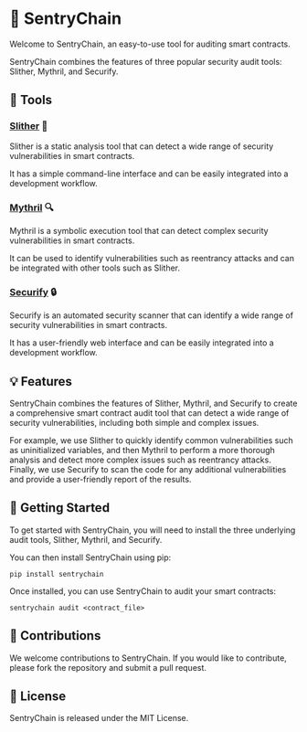 # 🧱 SentryChain

Welcome to SentryChain, an easy-to-use tool for auditing smart contracts.

SentryChain combines the features of three popular security audit tools: Slither, Mythril, and Securify.

## 🔧 Tools

### [Slither](https://github.com/crytic/slither) 👀

Slither is a static analysis tool that can detect a wide range of security vulnerabilities in smart contracts.

It has a simple command-line interface and can be easily integrated into a development workflow.

### [Mythril](https://github.com/ConsenSys/mythril) 🔍

Mythril is a symbolic execution tool that can detect complex security vulnerabilities in smart contracts.

It can be used to identify vulnerabilities such as reentrancy attacks and can be integrated with other tools such as Slither.

### [Securify](https://github.com/eth-sri/securify2) 🔒

Securify is an automated security scanner that can identify a wide range of security vulnerabilities in smart contracts.

It has a user-friendly web interface and can be easily integrated into a development workflow.

## 💡 Features

SentryChain combines the features of Slither, Mythril, and Securify to create a comprehensive smart contract audit tool
that can detect a wide range of security vulnerabilities, including both simple and complex issues.

For example, we use Slither to quickly identify common vulnerabilities such as uninitialized variables,
and then Mythril to perform a more thorough analysis and detect more complex issues such as reentrancy attacks.
Finally, we use Securify to scan the code for any additional vulnerabilities and provide a user-friendly report of the results.

## 🚀 Getting Started

To get started with SentryChain, you will need to install the three underlying audit tools, Slither, Mythril, and Securify.

You can then install SentryChain using pip:

```
pip install sentrychain
```

Once installed, you can use SentryChain to audit your smart contracts:

```
sentrychain audit <contract_file>
```

## 🤝 Contributions

We welcome contributions to SentryChain. If you would like to contribute, please fork the repository and submit a pull request.

## 📝 License

SentryChain is released under the MIT License.
